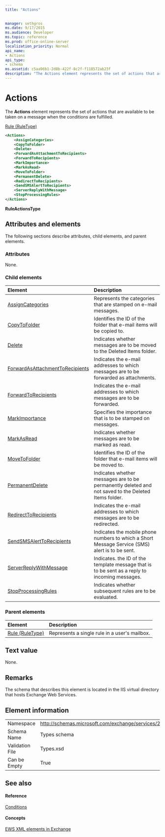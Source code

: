 ```yaml
---
title: "Actions"
 
 
manager: sethgros
ms.date: 9/17/2015
ms.audience: Developer
ms.topic: reference
ms.prod: office-online-server
localization_priority: Normal
api_name:
- Actions
api_type:
- schema
ms.assetid: c5aa96b1-2d8b-422f-8c2f-f118572ab23f
description: "The Actions element represents the set of actions that are available to be taken on a message when the conditions are fulfilled."
---
```


# Actions

The **Actions** element represents the set of actions that are available to be taken on a message when the conditions are fulfilled. 
  
[Rule (RuleType)](rule-ruletype.md)
  
```XML
<Actions>
    <AssignCategories>
    <CopyToFolder>
    <Delete>
    <ForwardAsAttachmentToRecipients>
    <ForwardToRecipients>
    <MarkImportance>
    <MarkAsRead>
    <MoveToFolder>
    <PermanentDelete>
    <RedirectToRecipients>
    <SendSMSAlertToRecipients>
    <ServerReplyWithMessage>
    <StopProcessingRules>
</Actions>
```

 **RuleActionsType**
## Attributes and elements

The following sections describe attributes, child elements, and parent elements.
  
### Attributes

None.
  
### Child elements

|**Element**|**Description**|
|:-----|:-----|
|[AssignCategories](assigncategories.md) <br/> |Represents the categories that are stamped on e-mail messages.  <br/> |
|[CopyToFolder](copytofolder.md) <br/> |Identifies the ID of the folder that e-mail items will be copied to.  <br/> |
|[Delete](delete.md) <br/> |Indicates whether messages are to be moved to the Deleted Items folder.  <br/> |
|[ForwardAsAttachmentToRecipients](forwardasattachmenttorecipients.md) <br/> |Indicates the e-mail addresses to which messages are to be forwarded as attachments.  <br/> |
|[ForwardToRecipients](forwardtorecipients.md) <br/> |Indicates the e-mail addresses to which messages are to be forwarded.  <br/> |
|[MarkImportance](markimportance.md) <br/> |Specifies the importance that is to be stamped on messages.  <br/> |
|[MarkAsRead](markasread.md) <br/> |Indicates whether messages are to be marked as read.  <br/> |
|[MoveToFolder](movetofolder.md) <br/> |Identifies the ID of the folder that e-mail items will be moved to.  <br/> |
|[PermanentDelete](permanentdelete.md) <br/> |Indicates whether messages are to be permanently deleted and not saved to the Deleted Items folder.  <br/> |
|[RedirectToRecipients](redirecttorecipients.md) <br/> |Indicates the e-mail addresses to which messages are to be redirected.  <br/> |
|[SendSMSAlertToRecipients](sendsmsalerttorecipients.md) <br/> |Indicates the mobile phone numbers to which a Short Message Service (SMS) alert is to be sent.  <br/> |
|[ServerReplyWithMessage](serverreplywithmessage.md) <br/> |Indicates. the ID of the template message that is to be sent as a reply to incoming messages.  <br/> |
|[StopProcessingRules](stopprocessingrules.md) <br/> |Indicates whether subsequent rules are to be evaluated.  <br/> |
   
### Parent elements

|**Element**|**Description**|
|:-----|:-----|
|[Rule (RuleType)](rule-ruletype.md) <br/> |Represents a single rule in a user's mailbox.  <br/> |
   
## Text value

None.
  
## Remarks

The schema that describes this element is located in the IIS virtual directory that hosts Exchange Web Services.
  
## Element information

|||
|:-----|:-----|
|Namespace  <br/> |http://schemas.microsoft.com/exchange/services/2006/types  <br/> |
|Schema Name  <br/> |Types schema  <br/> |
|Validation File  <br/> |Types.xsd  <br/> |
|Can be Empty  <br/> |True  <br/> |
   
## See also

#### Reference

[Conditions](conditions.md)
#### Concepts

[EWS XML elements in Exchange](ews-xml-elements-in-exchange.md)

